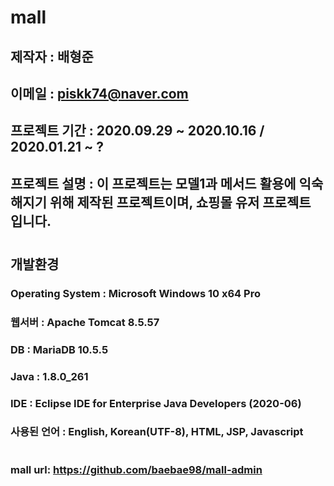 # mall

## 제작자 : 배형준
## 이메일 : piskk74@naver.com
## 프로젝트 기간 : 2020.09.29 ~ 2020.10.16 / 2020.01.21 ~ ?
## 프로젝트 설명 : 이 프로젝트는 모델1과 메서드 활용에 익숙해지기 위해 제작된 프로젝트이며, 쇼핑몰 유저 프로젝트 입니다.
#
## 개발환경
### Operating System : Microsoft Windows 10 x64 Pro
### 웹서버 : Apache Tomcat 8.5.57
### DB : MariaDB 10.5.5
### Java : 1.8.0_261
### IDE : Eclipse IDE for Enterprise Java Developers (2020-06)
### 사용된 언어 : English, Korean(UTF-8), HTML, JSP, Javascript
#
### mall url: https://github.com/baebae98/mall-admin
